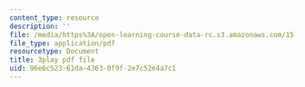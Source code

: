 ```yaml
---
content_type: resource
description: ''
file: /media/https%3A/open-learning-course-data-rc.s3.amazonaws.com/15-401-finance-theory-i-fall-2008/96e6c52361da43630f9f2e7c52e4a7c1_P03PfYgNjmw.pdf
file_type: application/pdf
resourcetype: Document
title: 3play pdf file
uid: 96e6c523-61da-4363-0f9f-2e7c52e4a7c1
---
```

